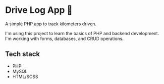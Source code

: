 # Drive Log App 🚗

A simple PHP app to track kilometers driven.

I'm using this project to learn the basics of PHP and backend development. I'm working with forms, databases, and CRUD operations.

## Tech stack
- PHP
- MySQL
- HTML/SCSS

